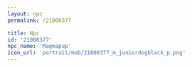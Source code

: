 ```yaml
---
layout: npc
permalink: /21000377

title: Npc
id: '21000377'
npc_name: 'Magmapup'
icon_url: 'portrait/mob/21000377_m_juniordogblack_p.png'
---
```


